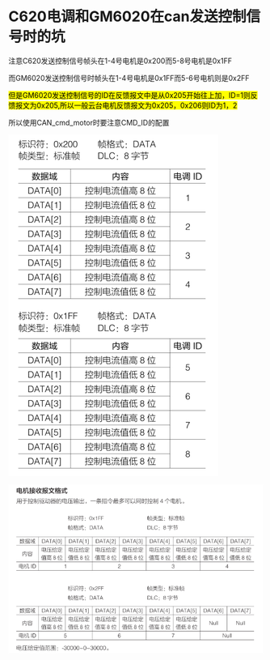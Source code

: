 # C620电调和GM6020在can发送控制信号时的坑

注意C620发送控制信号帧头在1-4号电机是0x200而5-8号电机是0x1FF

而GM6020发送控制信号时帧头在1-4号电机是0x1FF而5-6号电机则是0x2FF

<mark>但是GM6020发送控制信号的ID在反馈报文中是从0x205开始往上加，ID=1则反馈报文为0x205,所以一般云台电机反馈报文为0x205，0x206则ID为1，2</mark>

所以使用CAN_cmd_motor时要注意CMD_ID的配置

![loading-ag-217](../../images/2022-10-11-22-28-25-Screenshot_20221011_221911.png)

![loading-ag-110](../../images/ec2b9998554641d964ae831e3874a8e97830979e.png)
